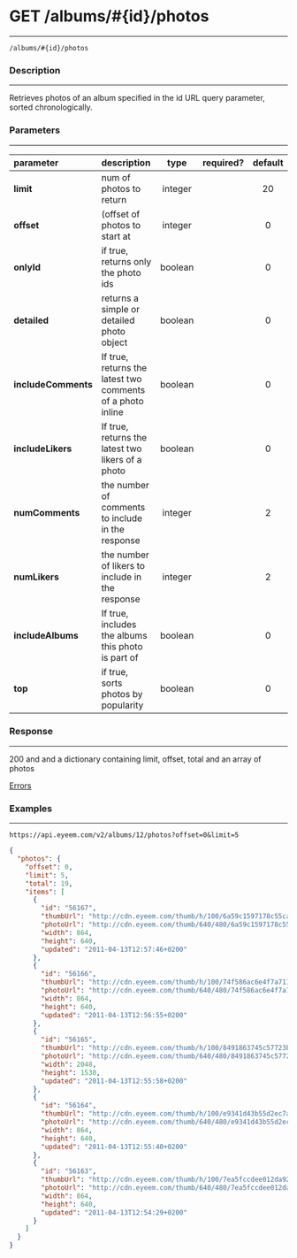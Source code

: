 # GET /albums/#{id}/photos
***
`/albums/#{id}/photos`

### Description
***
Retrieves photos of an album specified in the id URL query parameter, sorted chronologically.

### Parameters
***

|parameter| description| type |required? |default|
|:---------|:--------------|:----------:|:------------:|:------------:|
|**limit**|num of photos to return|integer||20|
|**offset**|(offset of photos to start at|integer||0|
|**onlyId**|if true, returns only the photo ids|boolean||0|
|**detailed**|returns a simple or detailed photo object|boolean||0|
|**includeComments**|If true, returns the latest two comments of a photo inline|boolean||0|
|**includeLikers**|If true, returns the latest two likers of a photo|boolean||0|
|**numComments**|the number of comments to include in the response|integer||2|
|**numLikers**|the number of likers to include in the response|integer||2|
|**includeAlbums**|If true, includes the albums this photo is part of|boolean||0|
|**top**|if true, sorts photos by popularity|boolean||0|



### Response
***


200 and and a dictionary containing limit, offset, total and an array of photos


[Errors](../../resources/errors.md#files)

### Examples
***

`https://api.eyeem.com/v2/albums/12/photos?offset=0&limit=5`


```json
{
  "photos": {
    "offset": 0,
    "limit": 5,
    "total": 19,
    "items": [
      {
        "id": "56167",
        "thumbUrl": "http://cdn.eyeem.com/thumb/h/100/6a59c1597178c55ca1cf6fe9e5a0056958eab8f1-1302692235",
        "photoUrl": "http://cdn.eyeem.com/thumb/640/480/6a59c1597178c55ca1cf6fe9e5a0056958eab8f1-1302692235",
        "width": 864,
        "height": 640,
        "updated": "2011-04-13T12:57:46+0200"
      },
      {
        "id": "56166",
        "thumbUrl": "http://cdn.eyeem.com/thumb/h/100/74f586ac6e4f7a711d3d7c17a954ad362e464578-1302692207",
        "photoUrl": "http://cdn.eyeem.com/thumb/640/480/74f586ac6e4f7a711d3d7c17a954ad362e464578-1302692207",
        "width": 864,
        "height": 640,
        "updated": "2011-04-13T12:56:55+0200"
      },
      {
        "id": "56165",
        "thumbUrl": "http://cdn.eyeem.com/thumb/h/100/8491863745c57723bfaa9419e00aafdd04c213d9-1302692115",
        "photoUrl": "http://cdn.eyeem.com/thumb/640/480/8491863745c57723bfaa9419e00aafdd04c213d9-1302692115",
        "width": 2048,
        "height": 1530,
        "updated": "2011-04-13T12:55:58+0200"
      },
      {
        "id": "56164",
        "thumbUrl": "http://cdn.eyeem.com/thumb/h/100/e9341d43b55d2ec7a3d537c816ec9d0881d63df9-1302692132",
        "photoUrl": "http://cdn.eyeem.com/thumb/640/480/e9341d43b55d2ec7a3d537c816ec9d0881d63df9-1302692132",
        "width": 864,
        "height": 640,
        "updated": "2011-04-13T12:55:40+0200"
      },
      {
        "id": "56163",
        "thumbUrl": "http://cdn.eyeem.com/thumb/h/100/7ea5fccdee012da92c5c54d42b177139c84742d5-1302692061",
        "photoUrl": "http://cdn.eyeem.com/thumb/640/480/7ea5fccdee012da92c5c54d42b177139c84742d5-1302692061",
        "width": 864,
        "height": 640,
        "updated": "2011-04-13T12:54:29+0200"
      }
    ]
  }
}

```

